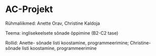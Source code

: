 # AC-Projekt
Rühmaliikmed: Anette Orav, Christine Kaldoja

Teema: inglisekeelsete sõnade õppimine (B2-C2 tase) 

Rollid: Anette- sõnade listi koostamine, programmeerimine;
        Christine- sõnade listi koostamine, programmeerimine
